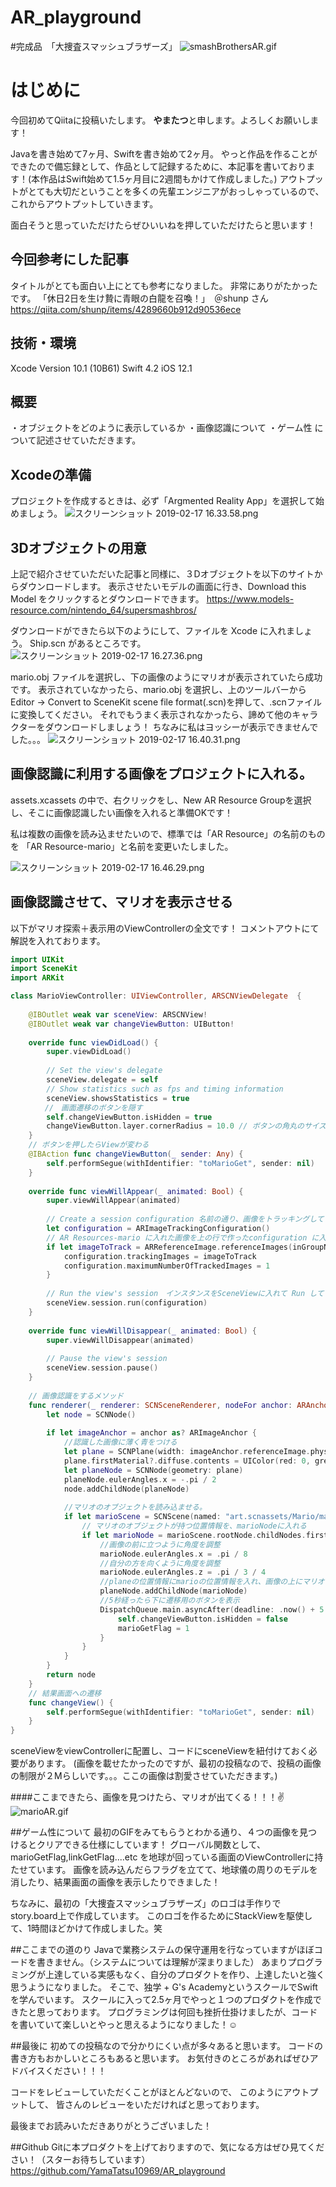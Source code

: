 # AR_playground

#完成品　「大捜査スマッシュブラザーズ」
![smashBrothersAR.gif](https://qiita-image-store.s3.amazonaws.com/0/326574/c4d75f9e-ca29-487e-d809-7d1a2d3fc321.gif)
# はじめに
今回初めてQiitaに投稿いたします。
**やまたつ**と申します。よろしくお願いします！

Javaを書き始めて7ヶ月、Swiftを書き始めて2ヶ月。
やっと作品を作ることができたので備忘録として、作品として記録するために、本記事を書いております！(本作品はSwift始めて1.5ヶ月目に2週間もかけて作成しました。)
アウトプットがとても大切だということを多くの先輩エンジニアがおっしゃっているので、
これからアウトプットしていきます。

面白そうと思っていただけたらぜひいいねを押していただけたらと思います！

## 今回参考にした記事
タイトルがとても面白い上にとても参考になりました。
非常にありがたかったです。
「休日2日を生け贄に青眼の白龍を召喚！」　＠shunp さん
https://qiita.com/shunp/items/4289660b912d90536ece
## 技術・環境
Xcode Version 10.1 (10B61)
Swift 4.2
iOS 12.1

## 概要
・オブジェクトをどのように表示しているか
・画像認識について
・ゲーム性
について記述させていただきます。

## Xcodeの準備
プロジェクトを作成するときは、必ず「Argmented Reality App」を選択して始めましょう。
![スクリーンショット 2019-02-17 16.33.58.png](https://qiita-image-store.s3.amazonaws.com/0/326574/53baa2bb-e795-e9a9-53b5-b597ce790b5e.png)

## 3Dオブジェクトの用意
上記で紹介させていただいた記事と同様に、３Dオブジェクトを以下のサイトからダウンロードします。
表示させたいモデルの画面に行き、Download this Model をクリックするとダウンロードできます。
https://www.models-resource.com/nintendo_64/supersmashbros/

ダウンロードができたら以下のようにして、ファイルを Xcode に入れましょう。
Ship.scn があるところです。
![スクリーンショット 2019-02-17 16.27.36.png](https://qiita-image-store.s3.amazonaws.com/0/326574/32926d1c-0d0f-dd29-e16e-2ad5d0b7244f.png)

mario.obj ファイルを選択し、下の画像のようにマリオが表示されていたら成功です。
表示されていなかったら、mario.obj を選択し、上のツールバーから Editor → Convert to SceneKit scene file format(.scn)を押して、.scnファイルに変換してください。
それでもうまく表示されなかったら、諦めて他のキャラクターをダウンロードしましょう！
ちなみに私はヨッシーが表示できませんでした。。。
![スクリーンショット 2019-02-17 16.40.31.png](https://qiita-image-store.s3.amazonaws.com/0/326574/7c1854a2-8013-d21a-7d5b-179b8a684b1d.png)

## 画像認識に利用する画像をプロジェクトに入れる。
assets.xcassets の中で、右クリックをし、New AR Resource Groupを選択し、そこに画像認識したい画像を入れると準備OKです！

私は複数の画像を読み込ませたいので、標準では「AR Resource」の名前のものを
「AR Resource-mario」と名前を変更いたしました。

![スクリーンショット 2019-02-17 16.46.29.png](https://qiita-image-store.s3.amazonaws.com/0/326574/aef539dd-9ea7-c9f8-ab58-cc5b6146bc8c.png)


## 画像認識させて、マリオを表示させる

以下がマリオ探索＋表示用のViewControllerの全文です！
コメントアウトにて解説を入れております。

```swift:marioViewController.swift
import UIKit
import SceneKit
import ARKit

class MarioViewController: UIViewController, ARSCNViewDelegate  {
    
    @IBOutlet weak var sceneView: ARSCNView!
    @IBOutlet weak var changeViewButton: UIButton!
    
    override func viewDidLoad() {
        super.viewDidLoad()
        
        // Set the view's delegate
        sceneView.delegate = self
        // Show statistics such as fps and timing information
        sceneView.showsStatistics = true
　　　　 //　画面遷移のボタンを隠す
        self.changeViewButton.isHidden = true
        changeViewButton.layer.cornerRadius = 10.0 // ボタンの角丸のサイズ
    }
    // ボタンを押したらViewが変わる
    @IBAction func changeViewButton(_ sender: Any) {
        self.performSegue(withIdentifier: "toMarioGet", sender: nil)
    }
    
    override func viewWillAppear(_ animated: Bool) {
        super.viewWillAppear(animated)
        
        // Create a session configuration 名前の通り、画像をトラッキングしてくれるインスタンスを作成
        let configuration = ARImageTrackingConfiguration()
        // AR Resources-mario に入れた画像を上の行で作ったconfiguration に入れて、何枚まで画像を読み込むかを指定している。
        if let imageToTrack = ARReferenceImage.referenceImages(inGroupNamed: "AR Resources-mario", bundle: Bundle.main) {
            configuration.trackingImages = imageToTrack
            configuration.maximumNumberOfTrackedImages = 1
        }
        
        // Run the view's session　インスタンスをSceneViewに入れて Run している
        sceneView.session.run(configuration)
    }
    
    override func viewWillDisappear(_ animated: Bool) {
        super.viewWillDisappear(animated)
        
        // Pause the view's session
        sceneView.session.pause()
    }
    
    // 画像認識をするメソッド　
    func renderer(_ renderer: SCNSceneRenderer, nodeFor anchor: ARAnchor) -> SCNNode? {
        let node = SCNNode()
        
        if let imageAnchor = anchor as? ARImageAnchor {
            //認識した画像に薄く青をつける
            let plane = SCNPlane(width: imageAnchor.referenceImage.physicalSize.width, height: imageAnchor.referenceImage.physicalSize.height)
            plane.firstMaterial?.diffuse.contents = UIColor(red: 0, green: 0, blue: 1.0, alpha: 0.5)
            let planeNode = SCNNode(geometry: plane)
            planeNode.eulerAngles.x = -.pi / 2
            node.addChildNode(planeNode)
            
            //マリオのオブジェクトを読み込ませる。
            if let marioScene = SCNScene(named: "art.scnassets/Mario/mario.scn") {
                // マリオのオブジェクトが持つ位置情報を、marioNodeに入れる
                if let marioNode = marioScene.rootNode.childNodes.first {
                    //画像の前に立つように角度を調整
                    marioNode.eulerAngles.x = .pi / 8
                    //自分の方を向くように角度を調整
                    marioNode.eulerAngles.z = .pi / 3 / 4
                    //planeの位置情報にmarioの位置情報を入れ、画像の上にマリオオブジェクトを表示。
                    planeNode.addChildNode(marioNode)
                    //5秒経ったら下に遷移用のボタンを表示
                    DispatchQueue.main.asyncAfter(deadline: .now() + 5.0) {
                        self.changeViewButton.isHidden = false
                        marioGetFlag = 1
                    }
                }
            }
        }
        return node
    }
    // 結果画面への遷移
    func changeView() {                                                                //
        self.performSegue(withIdentifier: "toMarioGet", sender: nil)                        //
    }
}

```

sceneViewをviewControllerに配置し、コードにsceneViewを紐付けておく必要があります。
(画像を載せたかったのですが、最初の投稿なので、投稿の画像の制限が２Mらしいです。。。ここの画像は割愛させていただきます。)

####ここまできたら、画像を見つけたら、マリオが出てくる！！！:v:
![marioAR.gif](https://qiita-image-store.s3.amazonaws.com/0/326574/1c8867ee-20e1-20cc-1f30-adcd65db9270.gif)

##ゲーム性について
最初のGIFをみてもらうとわかる通り、４つの画像を見つけるとクリアできる仕様にしています！
グローバル関数として、marioGetFlag,linkGetFlag....etc を地球が回っている画面のViewControllerに持たせています。
画像を読み込んだらフラグを立てて、地球儀の周りのモデルを消したり、結果画面の画像を表示したりできました！

ちなみに、最初の「大捜査スマッシュブラザーズ」のロゴは手作りで story.board上で作成しています。
このロゴを作るためにStackViewを駆使して、1時間ほどかけて作成しました。笑

##ここまでの道のり
Javaで業務システムの保守運用を行なっていますがほぼコードを書きません。（システムについては理解が深まりました）
あまりプログラミングが上達している実感もなく、自分のプロダクトを作り、上達したいと強く思うようになりました。
そこで、独学 + G's AcademyというスクールでSwiftを学んでいます。
スクールに入って2.5ヶ月でやっと１つのプロダクトを作成できたと思っております。
プログラミングは何回も挫折仕掛けましたが、コードを書いていて楽しいとやっと思えるようになりました！:relaxed:

##最後に
初めての投稿なので分かりにくい点が多々あると思います。
コードの書き方もおかしいところもあると思います。
お気付きのところがあればぜひアドバイスください！！！

コードをレビューしていただくことがほとんどないので、
このようにアウトプットして、 皆さんのレビューをいただければと思っております。

最後までお読みいただきありがとうございました！


##Github
Gitに本プロダクトを上げておりますので、気になる方はぜひ見てください！（スターお待ちしています）
https://github.com/YamaTatsu10969/AR_playground
